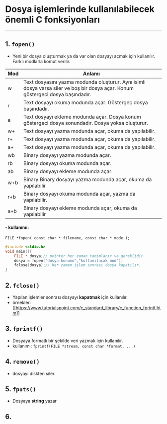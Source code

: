 # Dosya işlemlerinde kullanılabilecek önemli C fonksiyonları
---
## 1. `fopen()`
- Yeni bir dosya oluşturmak ya da var olan dosyayı açmak için kullanılır. Farklı modlarla komut verilir.


| Mod | Anlamı                                                                                                                          |
| --- | ------------------------------------------------------------------------------------------------------------------------------- |
| w   | Text dosyasını yazma modunda oluşturur. Aynı isimli dosya varsa siler ve boş bir dosya açar. Konum göstergeci dosya başındadır. |
| r   | Text dosyayı okuma modunda açar. Göstergeç dosya başındadır.                                                                    |
| a   | Text dosyayı ekleme modunda açar. Dosya konum göstergeci dosya sonundadır. Dosya yoksa oluşturur.                               |
| w+  | Text dosyayı yazma modunda açar, okuma da yapılabilir.                                                                          |
| r+  | Text dosyayı yazma modunda açar, okuma da yapılabilir.                                                                          |
| a+  | Text dosyayı yazma modunda açar, okuma da yapılabilir.                                                                          |
| wb  | Binary dosyayı yazma modunda açar.                                                                                              |
| rb  | Binary dosyayı okuma modunda açar.                                                                                              |
| ab  | Binary dosyayı ekleme modunda açar.                                                                                             |
| w+b | Binary Binary dosyayı yazma modunda açar, okuma da yapılabilir                                                                  |
| r+b | Binary dosyayı okuma modunda açar, yazma da yapılabilir.                                                                        |
| a+b |Binary dosyayı ekleme modunda açar, okuma da yapılabilir|


#### - kullanımı:
  `FILE *fopen( const char * filename, const char * mode );`
```c
#include <stdio.h>
void main(){
    FILE * dosya;// pointer her zaman tanımlanır ve gereklidir.
    dosya = fopen("dosya konumu","kullanılacak mod");
    fclose(dosya);// her zaman işlem sonrası dosya kapatılır.
}
```
## 2. `fclose()`
-   Yapılan işlemler sonrası dosyayı **kapatmak** için kullanılır.
- örnekler: [[https://www.tutorialspoint.com/c_standard_library/c_function_fprintf.htm]]

## 3. `fprintf()`
- Dosyaya formatlı bir şekilde veri yazmak için kullanılır.
- kullanımı: 
`fprintf(FILE *stream, const char *format, ...)`

## 4. `remove()`
- dosyayı diskten siler.
## 5. `fputs()`
- Dosyaya **string** yazar
## 6. ` `
